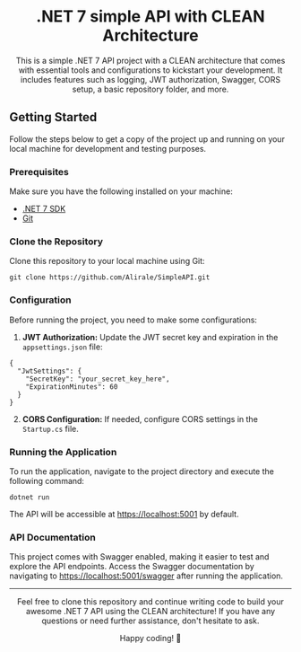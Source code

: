 <!-- Project Name - .NET 7 API with CLEAN Architecture -->
<h1 align="center">.NET 7 simple API with CLEAN Architecture</h1>

<p align="center">
  This is a simple .NET 7 API project with a CLEAN architecture that comes with essential tools and configurations to kickstart your development. It includes features such as logging, JWT authorization, Swagger, CORS setup, a basic repository folder, and more.
</p>

<!-- Getting Started -->
<h2>Getting Started</h2>

<p>Follow the steps below to get a copy of the project up and running on your local machine for development and testing purposes.</p>

<h3>Prerequisites</h3>

<p>Make sure you have the following installed on your machine:</p>

<ul>
  <li><a href="https://dotnet.microsoft.com/download/dotnet/7.0">.NET 7 SDK</a></li>
  <li><a href="https://git-scm.com/">Git</a></li>
</ul>

<h3>Clone the Repository</h3>

<p>Clone this repository to your local machine using Git:</p>

<pre><code>git clone https://github.com/Alirale/SimpleAPI.git</code></pre>

<h3>Configuration</h3>

<p>Before running the project, you need to make some configurations:</p>

<ol>
  <li><strong>JWT Authorization:</strong> Update the JWT secret key and expiration in the <code>appsettings.json</code> file:</li>
</ol>

<pre><code>{
  "JwtSettings": {
    "SecretKey": "your_secret_key_here",
    "ExpirationMinutes": 60
  }
}</code></pre>

<ol start="2">
  <li><strong>CORS Configuration:</strong> If needed, configure CORS settings in the <code>Startup.cs</code> file.</li>
</ol>

<h3>Running the Application</h3>

<p>To run the application, navigate to the project directory and execute the following command:</p>

<pre><code>dotnet run</code></pre>

<p>The API will be accessible at <a href="https://localhost:5001">https://localhost:5001</a> by default.</p>

<h3>API Documentation</h3>

<p>This project comes with Swagger enabled, making it easier to test and explore the API endpoints. Access the Swagger documentation by navigating to <a href="https://localhost:5001/swagger">https://localhost:5001/swagger</a> after running the application.</p>

</code></pre>


<hr>

<p align="center">Feel free to clone this repository and continue writing code to build your awesome .NET 7 API using the CLEAN architecture! If you have any questions or need further assistance, don't hesitate to ask.</p>

<p align="center">Happy coding! 🚀</p>
